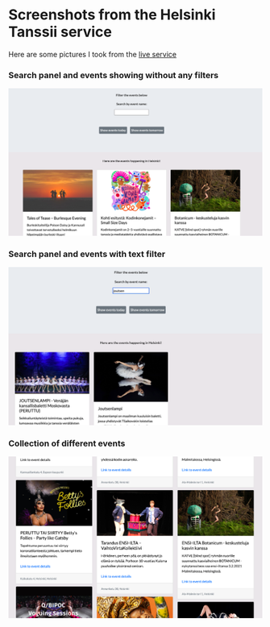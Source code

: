 # Screenshots from the Helsinki Tanssii service

Here are some pictures I took from the [live service](https://radiant-fortress-33636.herokuapp.com/)

### Search panel and events showing without any filters
![Search panel and event cards](Search-panel.png)


### Search panel and events with text filter
![Search panel and event cards with filter "joutsen"](search-results.png)

### Collection of different events
![Collection of different events](Event-cards.png)
